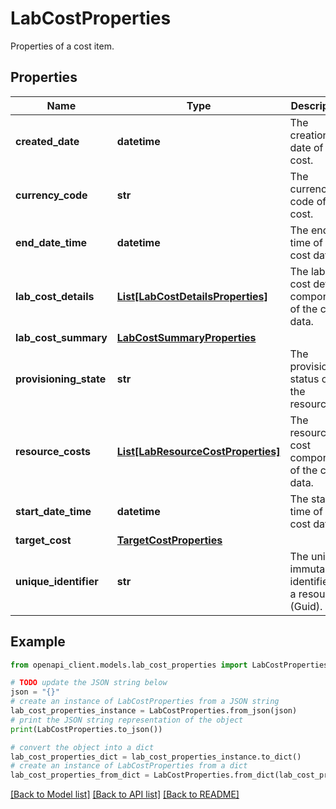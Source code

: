 # LabCostProperties

Properties of a cost item.

## Properties

Name | Type | Description | Notes
------------ | ------------- | ------------- | -------------
**created_date** | **datetime** | The creation date of the cost. | [optional] 
**currency_code** | **str** | The currency code of the cost. | [optional] 
**end_date_time** | **datetime** | The end time of the cost data. | [optional] 
**lab_cost_details** | [**List[LabCostDetailsProperties]**](LabCostDetailsProperties.md) | The lab cost details component of the cost data. | [optional] [readonly] 
**lab_cost_summary** | [**LabCostSummaryProperties**](LabCostSummaryProperties.md) |  | [optional] 
**provisioning_state** | **str** | The provisioning status of the resource. | [optional] 
**resource_costs** | [**List[LabResourceCostProperties]**](LabResourceCostProperties.md) | The resource cost component of the cost data. | [optional] [readonly] 
**start_date_time** | **datetime** | The start time of the cost data. | [optional] 
**target_cost** | [**TargetCostProperties**](TargetCostProperties.md) |  | [optional] 
**unique_identifier** | **str** | The unique immutable identifier of a resource (Guid). | [optional] 

## Example

```python
from openapi_client.models.lab_cost_properties import LabCostProperties

# TODO update the JSON string below
json = "{}"
# create an instance of LabCostProperties from a JSON string
lab_cost_properties_instance = LabCostProperties.from_json(json)
# print the JSON string representation of the object
print(LabCostProperties.to_json())

# convert the object into a dict
lab_cost_properties_dict = lab_cost_properties_instance.to_dict()
# create an instance of LabCostProperties from a dict
lab_cost_properties_from_dict = LabCostProperties.from_dict(lab_cost_properties_dict)
```
[[Back to Model list]](../README.md#documentation-for-models) [[Back to API list]](../README.md#documentation-for-api-endpoints) [[Back to README]](../README.md)


